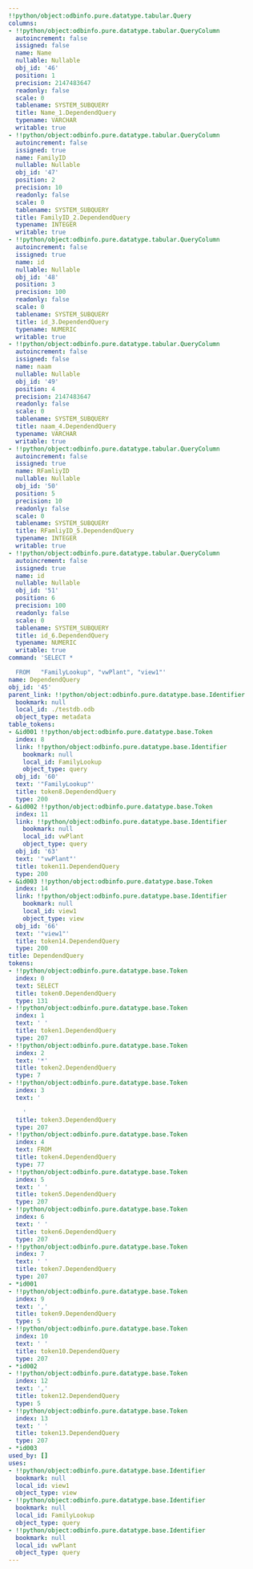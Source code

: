 ```yaml
---
!!python/object:odbinfo.pure.datatype.tabular.Query
columns:
- !!python/object:odbinfo.pure.datatype.tabular.QueryColumn
  autoincrement: false
  issigned: false
  name: Name
  nullable: Nullable
  obj_id: '46'
  position: 1
  precision: 2147483647
  readonly: false
  scale: 0
  tablename: SYSTEM_SUBQUERY
  title: Name_1.DependendQuery
  typename: VARCHAR
  writable: true
- !!python/object:odbinfo.pure.datatype.tabular.QueryColumn
  autoincrement: false
  issigned: true
  name: FamilyID
  nullable: Nullable
  obj_id: '47'
  position: 2
  precision: 10
  readonly: false
  scale: 0
  tablename: SYSTEM_SUBQUERY
  title: FamilyID_2.DependendQuery
  typename: INTEGER
  writable: true
- !!python/object:odbinfo.pure.datatype.tabular.QueryColumn
  autoincrement: false
  issigned: true
  name: id
  nullable: Nullable
  obj_id: '48'
  position: 3
  precision: 100
  readonly: false
  scale: 0
  tablename: SYSTEM_SUBQUERY
  title: id_3.DependendQuery
  typename: NUMERIC
  writable: true
- !!python/object:odbinfo.pure.datatype.tabular.QueryColumn
  autoincrement: false
  issigned: false
  name: naam
  nullable: Nullable
  obj_id: '49'
  position: 4
  precision: 2147483647
  readonly: false
  scale: 0
  tablename: SYSTEM_SUBQUERY
  title: naam_4.DependendQuery
  typename: VARCHAR
  writable: true
- !!python/object:odbinfo.pure.datatype.tabular.QueryColumn
  autoincrement: false
  issigned: true
  name: RFamliyID
  nullable: Nullable
  obj_id: '50'
  position: 5
  precision: 10
  readonly: false
  scale: 0
  tablename: SYSTEM_SUBQUERY
  title: RFamliyID_5.DependendQuery
  typename: INTEGER
  writable: true
- !!python/object:odbinfo.pure.datatype.tabular.QueryColumn
  autoincrement: false
  issigned: true
  name: id
  nullable: Nullable
  obj_id: '51'
  position: 6
  precision: 100
  readonly: false
  scale: 0
  tablename: SYSTEM_SUBQUERY
  title: id_6.DependendQuery
  typename: NUMERIC
  writable: true
command: 'SELECT *

  FROM   "FamilyLookup", "vwPlant", "view1"'
name: DependendQuery
obj_id: '45'
parent_link: !!python/object:odbinfo.pure.datatype.base.Identifier
  bookmark: null
  local_id: ./testdb.odb
  object_type: metadata
table_tokens:
- &id001 !!python/object:odbinfo.pure.datatype.base.Token
  index: 8
  link: !!python/object:odbinfo.pure.datatype.base.Identifier
    bookmark: null
    local_id: FamilyLookup
    object_type: query
  obj_id: '60'
  text: '"FamilyLookup"'
  title: token8.DependendQuery
  type: 200
- &id002 !!python/object:odbinfo.pure.datatype.base.Token
  index: 11
  link: !!python/object:odbinfo.pure.datatype.base.Identifier
    bookmark: null
    local_id: vwPlant
    object_type: query
  obj_id: '63'
  text: '"vwPlant"'
  title: token11.DependendQuery
  type: 200
- &id003 !!python/object:odbinfo.pure.datatype.base.Token
  index: 14
  link: !!python/object:odbinfo.pure.datatype.base.Identifier
    bookmark: null
    local_id: view1
    object_type: view
  obj_id: '66'
  text: '"view1"'
  title: token14.DependendQuery
  type: 200
title: DependendQuery
tokens:
- !!python/object:odbinfo.pure.datatype.base.Token
  index: 0
  text: SELECT
  title: token0.DependendQuery
  type: 131
- !!python/object:odbinfo.pure.datatype.base.Token
  index: 1
  text: ' '
  title: token1.DependendQuery
  type: 207
- !!python/object:odbinfo.pure.datatype.base.Token
  index: 2
  text: '*'
  title: token2.DependendQuery
  type: 7
- !!python/object:odbinfo.pure.datatype.base.Token
  index: 3
  text: '

    '
  title: token3.DependendQuery
  type: 207
- !!python/object:odbinfo.pure.datatype.base.Token
  index: 4
  text: FROM
  title: token4.DependendQuery
  type: 77
- !!python/object:odbinfo.pure.datatype.base.Token
  index: 5
  text: ' '
  title: token5.DependendQuery
  type: 207
- !!python/object:odbinfo.pure.datatype.base.Token
  index: 6
  text: ' '
  title: token6.DependendQuery
  type: 207
- !!python/object:odbinfo.pure.datatype.base.Token
  index: 7
  text: ' '
  title: token7.DependendQuery
  type: 207
- *id001
- !!python/object:odbinfo.pure.datatype.base.Token
  index: 9
  text: ','
  title: token9.DependendQuery
  type: 5
- !!python/object:odbinfo.pure.datatype.base.Token
  index: 10
  text: ' '
  title: token10.DependendQuery
  type: 207
- *id002
- !!python/object:odbinfo.pure.datatype.base.Token
  index: 12
  text: ','
  title: token12.DependendQuery
  type: 5
- !!python/object:odbinfo.pure.datatype.base.Token
  index: 13
  text: ' '
  title: token13.DependendQuery
  type: 207
- *id003
used_by: []
uses:
- !!python/object:odbinfo.pure.datatype.base.Identifier
  bookmark: null
  local_id: view1
  object_type: view
- !!python/object:odbinfo.pure.datatype.base.Identifier
  bookmark: null
  local_id: FamilyLookup
  object_type: query
- !!python/object:odbinfo.pure.datatype.base.Identifier
  bookmark: null
  local_id: vwPlant
  object_type: query
---
```

